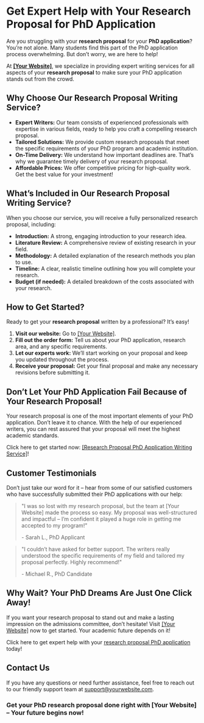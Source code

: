 # Get Expert Help with Your Research Proposal for PhD Application

Are you struggling with your **research proposal** for your **PhD application**? You’re not alone. Many students find this part of the PhD application process overwhelming. But don’t worry, we are here to help!

At **[[Your Website]](https://tinyurl.com/topessay?keyword=research+proposal+phd+application)**, we specialize in providing expert writing services for all aspects of your **research proposal** to make sure your PhD application stands out from the crowd.

## Why Choose Our Research Proposal Writing Service?

- **Expert Writers:** Our team consists of experienced professionals with expertise in various fields, ready to help you craft a compelling research proposal.
- **Tailored Solutions:** We provide custom research proposals that meet the specific requirements of your PhD program and academic institution.
- **On-Time Delivery:** We understand how important deadlines are. That’s why we guarantee timely delivery of your research proposal.
- **Affordable Prices:** We offer competitive pricing for high-quality work. Get the best value for your investment!

## What’s Included in Our Research Proposal Writing Service?

When you choose our service, you will receive a fully personalized research proposal, including:

- **Introduction:** A strong, engaging introduction to your research idea.
- **Literature Review:** A comprehensive review of existing research in your field.
- **Methodology:** A detailed explanation of the research methods you plan to use.
- **Timeline:** A clear, realistic timeline outlining how you will complete your research.
- **Budget (if needed):** A detailed breakdown of the costs associated with your research.

## How to Get Started?

Ready to get your **research proposal** written by a professional? It’s easy!

1. **Visit our website:** Go to [[Your Website]](https://tinyurl.com/topessay?keyword=research+proposal+phd+application).
2. **Fill out the order form:** Tell us about your PhD application, research area, and any specific requirements.
3. **Let our experts work:** We’ll start working on your proposal and keep you updated throughout the process.
4. **Receive your proposal:** Get your final proposal and make any necessary revisions before submitting it.

## Don’t Let Your PhD Application Fail Because of Your Research Proposal!

Your research proposal is one of the most important elements of your PhD application. Don’t leave it to chance. With the help of our experienced writers, you can rest assured that your proposal will meet the highest academic standards.

Click here to get started now: [[Research Proposal PhD Application Writing Service]](https://tinyurl.com/topessay?keyword=research+proposal+phd+application)!

## Customer Testimonials

Don’t just take our word for it – hear from some of our satisfied customers who have successfully submitted their PhD applications with our help:

> "I was so lost with my research proposal, but the team at [Your Website] made the process so easy. My proposal was well-structured and impactful – I’m confident it played a huge role in getting me accepted to my program!"
> 
> <footer>- Sarah L., PhD Applicant</footer>

> "I couldn’t have asked for better support. The writers really understood the specific requirements of my field and tailored my proposal perfectly. Highly recommend!"
> 
> <footer>- Michael R., PhD Candidate</footer>

## Why Wait? Your PhD Dreams Are Just One Click Away!

If you want your research proposal to stand out and make a lasting impression on the admissions committee, don’t hesitate! Visit [[Your Website]](https://tinyurl.com/topessay?keyword=research+proposal+phd+application) now to get started. Your academic future depends on it!

Click here to get expert help with your [research proposal PhD application](https://tinyurl.com/topessay?keyword=research+proposal+phd+application) today!

## Contact Us

If you have any questions or need further assistance, feel free to reach out to our friendly support team at [support@yourwebsite.com](mailto:support@yourwebsite.com).

### Get your PhD research proposal done right with [Your Website] – Your future begins now!
